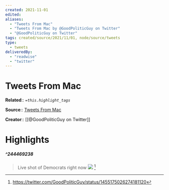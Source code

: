 ```yaml
---
created: 2021-11-01
edited: 
aliases:
  - "Tweets From Mac"
  - "Tweets From Mac by @GoodPoliticGuy on Twitter"
  - "@GoodPoliticGuy on Twitter"
tags: created/source/2021/11/01, node/source/tweets
type: 
  - tweets
deliveredBy: 
  - "readwise"
  - "twitter"
---
```

# Tweets From Mac

**Related**:: 
*`=this.highlight_tags`*

**Source**:: [Tweets From Mac](https://twitter.com/GoodPoliticGuy)

**Creator**:: [[@GoodPoliticGuy on Twitter]]

# Highlights
##### ^244469238
  
> Live shot of Democrats right now 
> ![](https://pbs.twimg.com/media/FDHR-D-XEAUtmZk.jpg) 
  [^244469238]

[^244469238]: https://twitter.com/GoodPoliticGuy/status/1455175026274181120

